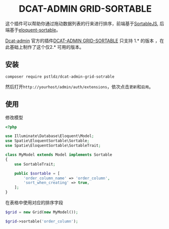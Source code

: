 
<div align="center">

# DCAT-ADMIN GRID-SORTABLE

</div>

这个插件可以帮助你通过拖动数据列表的行来进行排序，前端基于[SortableJS](https://github.com/SortableJS/Sortable), 后端基于[eloquent-sortable](https://github.com/spatie/eloquent-sortable)。

[Dcat-admin](https://github.com/jqhph/dcat-admin) 官方的插件[DCAT-ADMIN GRID-SORTABLE](https://github.com/dcat-admin/grid-sortable) 只支持 1.* 的版本
，在此基础上制作了这个仅2.* 可用的版本。

## 安装

```shell
composer require pstldz/dcat-admin-grid-sotrable
```

然后打开`http://yourhost/admin/auth/extensions`，依次点击`更新`和`启用`。

## 使用

修改模型

```php
<?php

use Illuminate\Database\Eloquent\Model;
use Spatie\EloquentSortable\Sortable;
use Spatie\EloquentSortable\SortableTrait;

class MyModel extends Model implements Sortable
{
    use SortableTrait;

    public $sortable = [
        'order_column_name' => 'order_column',
        'sort_when_creating' => true,
    ];
}
```

在表格中使用对应的排序字段

```php
$grid = new Grid(new MyModel());

$grid->sortable('order_column');
```

